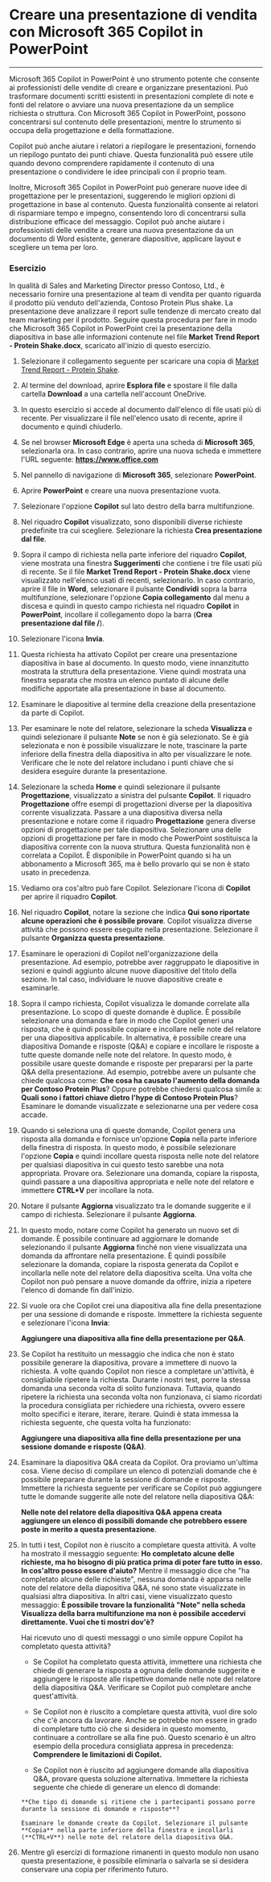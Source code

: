 
# Creare una presentazione di vendita con Microsoft 365 Copilot in PowerPoint
---
Microsoft 365 Copilot in PowerPoint è uno strumento potente che consente ai professionisti delle vendite di creare e organizzare presentazioni. Può trasformare documenti scritti esistenti in presentazioni complete di note e fonti del relatore o avviare una nuova presentazione da un semplice richiesta o struttura. Con Microsoft 365 Copilot in PowerPoint, possono concentrarsi sul contenuto delle presentazioni, mentre lo strumento si occupa della progettazione e della formattazione.

Copilot può anche aiutare i relatori a riepilogare le presentazioni, fornendo un riepilogo puntato dei punti chiave. Questa funzionalità può essere utile quando devono comprendere rapidamente il contenuto di una presentazione o condividere le idee principali con il proprio team.

Inoltre, Microsoft 365 Copilot in PowerPoint può generare nuove idee di progettazione per le presentazioni, suggerendo le migliori opzioni di progettazione in base al contenuto. Questa funzionalità consente ai relatori di risparmiare tempo e impegno, consentendo loro di concentrarsi sulla distribuzione efficace del messaggio. Copilot può anche aiutare i professionisti delle vendite a creare una nuova presentazione da un documento di Word esistente, generare diapositive, applicare layout e scegliere un tema per loro.

### Esercizio

In qualità di Sales and Marketing Director presso Contoso, Ltd., è necessario fornire una presentazione al team di vendita per quanto riguarda il prodotto più venduto dell'azienda, Contoso Protein Plus shake. La presentazione deve analizzare il report sulle tendenze di mercato creato dal team marketing per il prodotto. Seguire questa procedura per fare in modo che Microsoft 365 Copilot in PowerPoint crei la presentazione della diapositiva in base alle informazioni contenute nel file **Market Trend Report - Protein Shake.docx**, scaricato all'inizio di questo esercizio.

1.  Selezionare il collegamento seguente per scaricare una copia di [Market Trend Report - Protein Shake](https://go.microsoft.com/fwlink/?linkid=2268827).
2.  Al termine del download, aprire **Esplora file** e spostare il file dalla cartella **Download** a una cartella nell'account OneDrive.
3.  In questo esercizio si accede al documento dall'elenco di file usati più di recente. Per visualizzare il file nell'elenco usato di recente, aprire il documento e quindi chiuderlo.
4.  Se nel browser **Microsoft Edge** è aperta una scheda di **Microsoft 365**, selezionarla ora. In caso contrario, aprire una nuova scheda e immettere l'URL seguente: **https://www.office.com**
5.  Nel pannello di navigazione di **Microsoft 365**, selezionare **PowerPoint**.
6.  Aprire **PowerPoint** e creare una nuova presentazione vuota.
7.  Selezionare l'opzione **Copilot** sul lato destro della barra multifunzione.
8.  Nel riquadro **Copilot** visualizzato, sono disponibili diverse richieste predefinite tra cui scegliere. Selezionare la richiesta **Crea presentazione dal file**.
9.  Sopra il campo di richiesta nella parte inferiore del riquadro **Copilot**, viene mostrata una finestra **Suggerimenti** che contiene i tre file usati più di recente. Se il file **Market Trend Report - Protein Shake.docx** viene visualizzato nell'elenco usati di recenti, selezionarlo. In caso contrario, aprire il file in **Word**, selezionare il pulsante **Condividi** sopra la barra multifunzione, selezionare l'opzione **Copia collegamento** dal menu a discesa e quindi in questo campo richiesta nel riquadro **Copilot** in **PowerPoint**, incollare il collegamento dopo la barra (**Crea presentazione dal file /**).
10. Selezionare l'icona **Invia**.
11. Questa richiesta ha attivato Copilot per creare una presentazione diapositiva in base al documento. In questo modo, viene innanzitutto mostrata la struttura della presentazione. Viene quindi mostrata una finestra separata che mostra un elenco puntato di alcune delle modifiche apportate alla presentazione in base al documento.
12. Esaminare le diapositive al termine della creazione della presentazione da parte di Copilot.
13. Per esaminare le note del relatore, selezionare la scheda **Visualizza** e quindi selezionare il pulsante **Note** se non è già selezionato. Se è già selezionata e non è possibile visualizzare le note, trascinare la parte inferiore della finestra della diapositiva in alto per visualizzare le note. Verificare che le note del relatore includano i punti chiave che si desidera eseguire durante la presentazione.
14. Selezionare la scheda **Home** e quindi selezionare il pulsante **Progettazione**, visualizzato a sinistra del pulsante **Copilot**. Il riquadro **Progettazione** offre esempi di progettazioni diverse per la diapositiva corrente visualizzata. Passare a una diapositiva diversa nella presentazione e notare come il riquadro **Progettazione** genera diverse opzioni di progettazione per tale diapositiva. Selezionare una delle opzioni di progettazione per fare in modo che PowerPoint sostituisca la diapositiva corrente con la nuova struttura. Questa funzionalità non è correlata a Copilot. È disponibile in PowerPoint quando si ha un abbonamento a Microsoft 365, ma è bello provarlo qui se non è stato usato in precedenza.
15. Vediamo ora cos'altro può fare Copilot. Selezionare l'icona di **Copilot** per aprire il riquadro **Copilot**.
16. Nel riquadro **Copilot**, notare la sezione che indica **Qui sono riportate alcune operazioni che è possibile provare**. Copilot visualizza diverse attività che possono essere eseguite nella presentazione. Selezionare il pulsante **Organizza questa presentazione**.
17. Esaminare le operazioni di Copilot nell'organizzazione della presentazione. Ad esempio, potrebbe aver raggruppato le diapositive in sezioni e quindi aggiunto alcune nuove diapositive del titolo della sezione. In tal caso, individuare le nuove diapositive create e esaminarle.
18. Sopra il campo richiesta, Copilot visualizza le domande correlate alla presentazione. Lo scopo di queste domande è duplice. È possibile selezionare una domanda e fare in modo che Copilot generi una risposta, che è quindi possibile copiare e incollare nelle note del relatore per una diapositiva applicabile. In alternativa, è possibile creare una diapositiva Domande e risposte (Q&A) e copiare e incollare le risposte a tutte queste domande nelle note del relatore. In questo modo, è possibile usare queste domande e risposte per prepararsi per la parte Q&A della presentazione. Ad esempio, potrebbe avere un pulsante che chiede qualcosa come: **Che cosa ha causato l'aumento della domanda per Contoso Protein Plus**? Oppure potrebbe chiedersi qualcosa simile a: **Quali sono i fattori chiave dietro l'hype di Contoso Protein Plus**? Esaminare le domande visualizzate e selezionarne una per vedere cosa accade.
19. Quando si seleziona una di queste domande, Copilot genera una risposta alla domanda e fornisce un'opzione **Copia** nella parte inferiore della finestra di risposta. In questo modo, è possibile selezionare l'opzione **Copia** e quindi incollare questa risposta nelle note del relatore per qualsiasi diapositiva in cui questo testo sarebbe una nota appropriata. Provare ora. Selezionare una domanda, copiare la risposta, quindi passare a una diapositiva appropriata e nelle note del relatore e immettere **CTRL+V** per incollare la nota.
20. Notare il pulsante **Aggiorna** visualizzato tra le domande suggerite e il campo di richiesta. Selezionare il pulsante **Aggiorna**.
21. In questo modo, notare come Copilot ha generato un nuovo set di domande. È possibile continuare ad aggiornare le domande selezionando il pulsante **Aggiorna** finché non viene visualizzata una domanda da affrontare nella presentazione. È quindi possibile selezionare la domanda, copiare la risposta generata da Copilot e incollarla nelle note del relatore della diapositiva scelta. Una volta che Copilot non può pensare a nuove domande da offrire, inizia a ripetere l'elenco di domande fin dall'inizio.
22. Si vuole ora che Copilot crei una diapositiva alla fine della presentazione per una sessione di domande e risposte. Immettere la richiesta seguente e selezionare l'icona **Invia**:
    
    **Aggiungere una diapositiva alla fine della presentazione per Q&A**.
23. Se Copilot ha restituito un messaggio che indica che non è stato possibile generare la diapositiva, provare a immettere di nuovo la richiesta. A volte quando Copilot non riesce a completare un'attività, è consigliabile ripetere la richiesta. Durante i nostri test, porre la stessa domanda una seconda volta di solito funzionava. Tuttavia, quando ripetere la richiesta una seconda volta non funzionava, ci siamo ricordati la procedura consigliata per richiedere una richiesta, ovvero essere molto specifici e iterare, iterare, iterare. Quindi è stata immessa la richiesta seguente, che questa volta ha funzionato:
    
    **Aggiungere una diapositiva alla fine della presentazione per una sessione domande e risposte (Q&A)**.
24. Esaminare la diapositiva Q&A creata da Copilot. Ora proviamo un'ultima cosa. Viene deciso di compilare un elenco di potenziali domande che è possibile preparare durante la sessione di domande e risposte. Immettere la richiesta seguente per verificare se Copilot può aggiungere tutte le domande suggerite alle note del relatore nella diapositiva Q&A:
    
    **Nelle note del relatore della diapositiva Q&A appena creata aggiungere un elenco di possibili domande che potrebbero essere poste in merito a questa presentazione**.
25. In tutti i test, Copilot non è riuscito a completare questa attività. A volte ha mostrato il messaggio seguente: **Ho completato alcune delle richieste, ma ho bisogno di più pratica prima di poter fare tutto in esso. In cos'altro posso essere d'aiuto?** Mentre il messaggio dice che "ha completato alcune delle richieste", nessuna domanda è apparsa nelle note del relatore della diapositiva Q&A, né sono state visualizzate in qualsiasi altra diapositiva. In altri casi, viene visualizzato questo messaggio: **È possibile trovare la funzionalità "Note" nella scheda Visualizza della barra multifunzione ma non è possibile accedervi direttamente. Vuoi che ti mostri dov'è?**
    
    Hai ricevuto uno di questi messaggi o uno simile oppure Copilot ha completato questa attività?
    
    
     -  Se Copilot ha completato questa attività, immettere una richiesta che chiede di generare la risposta a ognuna delle domande suggerite e aggiungere le risposte alle rispettive domande nelle note del relatore della diapositiva Q&A. Verificare se Copilot può completare anche quest'attività.
     -  Se Copilot non è riuscito a completare questa attività, vuol dire solo che c'è ancora da lavorare. Anche se potrebbe non essere in grado di completare tutto ciò che si desidera in questo momento, continuare a controllare se alla fine può. Questo scenario è un altro esempio della procedura consigliata appresa in precedenza: **Comprendere le limitazioni di Copilot.**
        
    -    Se Copilot non è riuscito ad aggiungere domande alla diapositiva Q&A, provare questa soluzione alternativa. Immettere la richiesta seguente che chiede di generare un elenco di domande:
        
        **Che tipo di domande si ritiene che i partecipanti possano porre durante la sessione di domande e risposte**?
        
        Esaminare le domande create da Copilot. Selezionare il pulsante **Copia** nella parte inferiore della finestra e incollarli (**CTRL+V**) nelle note del relatore della diapositiva Q&A.
26. Mentre gli esercizi di formazione rimanenti in questo modulo non usano questa presentazione, è possibile eliminarla o salvarla se si desidera conservare una copia per riferimento futuro.
